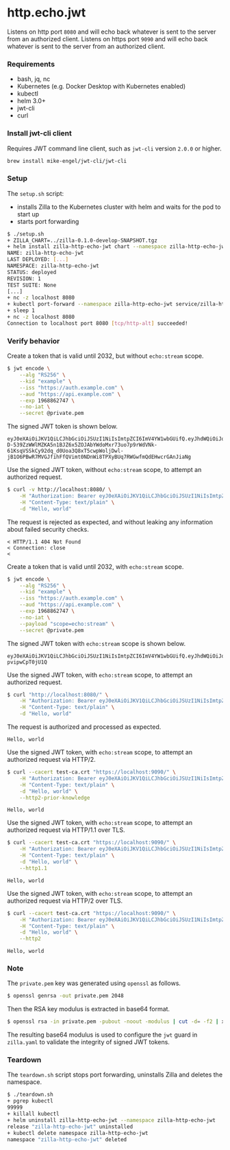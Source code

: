 # http.echo.jwt

Listens on http port `8080` and will echo back whatever is sent to the server from an authorized client.
Listens on https port `9090` and will echo back whatever is sent to the server from an authorized client.

### Requirements

- bash, jq, nc
- Kubernetes (e.g. Docker Desktop with Kubernetes enabled)
- kubectl
- helm 3.0+
- jwt-cli
- curl

### Install jwt-cli client

Requires JWT command line client, such as `jwt-cli` version `2.0.0` or higher.

```bash
brew install mike-engel/jwt-cli/jwt-cli
```

### Setup

The `setup.sh` script:
- installs Zilla to the Kubernetes cluster with helm and waits for the pod to start up
- starts port forwarding

```bash
$ ./setup.sh
+ ZILLA_CHART=../zilla-0.1.0-develop-SNAPSHOT.tgz
+ helm install zilla-http-echo-jwt chart --namespace zilla-http-echo-jwt --create-namespace --wait [...]
NAME: zilla-http-echo-jwt
LAST DEPLOYED: [...]
NAMESPACE: zilla-http-echo-jwt
STATUS: deployed
REVISION: 1
TEST SUITE: None
[...]
+ nc -z localhost 8080
+ kubectl port-forward --namespace zilla-http-echo-jwt service/zilla-http-echo-jwt 8080 9090
+ sleep 1
+ nc -z localhost 8080
Connection to localhost port 8080 [tcp/http-alt] succeeded!
```

### Verify behavior

Create a token that is valid until 2032, but without `echo:stream` scope.
```bash
$ jwt encode \
    --alg "RS256" \
    --kid "example" \
    --iss "https://auth.example.com" \
    --aud "https://api.example.com" \
    --exp 1968862747 \
    --no-iat \
    --secret @private.pem
```
The signed JWT token is shown below.
```
eyJ0eXAiOiJKV1QiLCJhbGciOiJSUzI1NiIsImtpZCI6ImV4YW1wbGUifQ.eyJhdWQiOiJodHRwczovL2FwaS5leGFtcGxlLmNvbSIsImV4cCI6MTk2ODg2Mjc0NywiaXNzIjoiaHR0cHM6Ly9hdXRoLmV4YW1wbGUuY29tIn0.k4Aq93RzFpOBBwuUEewJUq1Wj1F0csfW4c_eGaQY9xNk8WC1C_rhmWkiprApkoVoaUJI7PVemUFfwKmx3XVWTYB3AQUihGGDKA6TRN2kTfkd1Vm_tBbn6a1nsUKbfl70vFD51jebJ9w5yG2b_jEiqtt6eOW99KNNRdAi5U0z7NHHIniu8Yfi5qrK0IBJBBWOoe-D-539ZzWWlMZKA5n1BJZ6x5ZOJAbYWdoMxr73uo7p9rWdVNk-61KsqVSSkCy92dq_d0Uoa3Q8xT5cwpWoljDwl-jB1O6PBwR7MVGJfihFfQVimt0NDnWi8TPXyBUq7RWGwfmQdEHwcrGAnJiaNg
```
Use the signed JWT token, without `echo:stream` scope, to attempt an authorized request.
```bash
$ curl -v http://localhost:8080/ \
    -H "Authorization: Bearer eyJ0eXAiOiJKV1QiLCJhbGciOiJSUzI1NiIsImtpZCI6ImV4YW1wbGUifQ.eyJhdWQiOiJodHRwczovL2FwaS5leGFtcGxlLmNvbSIsImV4cCI6MTk2ODg2Mjc0NywiaXNzIjoiaHR0cHM6Ly9hdXRoLmV4YW1wbGUuY29tIn0.k4Aq93RzFpOBBwuUEewJUq1Wj1F0csfW4c_eGaQY9xNk8WC1C_rhmWkiprApkoVoaUJI7PVemUFfwKmx3XVWTYB3AQUihGGDKA6TRN2kTfkd1Vm_tBbn6a1nsUKbfl70vFD51jebJ9w5yG2b_jEiqtt6eOW99KNNRdAi5U0z7NHHIniu8Yfi5qrK0IBJBBWOoe-D-539ZzWWlMZKA5n1BJZ6x5ZOJAbYWdoMxr73uo7p9rWdVNk-61KsqVSSkCy92dq_d0Uoa3Q8xT5cwpWoljDwl-jB1O6PBwR7MVGJfihFfQVimt0NDnWi8TPXyBUq7RWGwfmQdEHwcrGAnJiaNg" \
    -H "Content-Type: text/plain" \
    -d "Hello, world"
```
The request is rejected as expected, and without leaking any information about failed security checks.
```
< HTTP/1.1 404 Not Found
< Connection: close
< 
```
Create a token that is valid until 2032, with `echo:stream` scope.
```bash
$ jwt encode \
    --alg "RS256" \
    --kid "example" \
    --iss "https://auth.example.com" \
    --aud "https://api.example.com" \
    --exp 1968862747 \
    --no-iat \
    --payload "scope=echo:stream" \
    --secret @private.pem
```
The signed JWT token with `echo:stream` scope is shown below.
```
eyJ0eXAiOiJKV1QiLCJhbGciOiJSUzI1NiIsImtpZCI6ImV4YW1wbGUifQ.eyJhdWQiOiJodHRwczovL2FwaS5leGFtcGxlLmNvbSIsImV4cCI6MTk2ODg2Mjc0NywiaXNzIjoiaHR0cHM6Ly9hdXRoLmV4YW1wbGUuY29tIiwic2NvcGUiOiJlY2hvOnN0cmVhbSJ9.glfCpnhVkQFf5zXlSFDWYsHyFhFEuxmRXVu8AbFXh67FzcjwzEcMgw1Zt7_SETyXHpNl1HhOgLohaVCkGxVG2iiOq0MJO00_l6X125itdY37noOFiGWTHb8uosGI4V3NhhCKyoVLtl3b9X4c6pCxHoQo7XkT1xmcjSeCKQenXpuX5WnKMIZsyBxUsOxg1cv3K7mg6WnKOlXWGjvCAoomUjIGiGDruFQMP1UzniMgY0b0IrofijiNB3HEKQQcU44MD7jH9lldrea1vaKnxYwmiaq7g7RsYMFXeNLzWz6hY61ColSeEUCiDtpVSNCyjKZHkuLA7yLQ-pvipwCpT0jU1Q
```
Use the signed JWT token, with `echo:stream` scope, to attempt an authorized request.
```bash
$ curl "http://localhost:8080/" \
    -H "Authorization: Bearer eyJ0eXAiOiJKV1QiLCJhbGciOiJSUzI1NiIsImtpZCI6ImV4YW1wbGUifQ.eyJhdWQiOiJodHRwczovL2FwaS5leGFtcGxlLmNvbSIsImV4cCI6MTk2ODg2Mjc0NywiaXNzIjoiaHR0cHM6Ly9hdXRoLmV4YW1wbGUuY29tIiwic2NvcGUiOiJlY2hvOnN0cmVhbSJ9.glfCpnhVkQFf5zXlSFDWYsHyFhFEuxmRXVu8AbFXh67FzcjwzEcMgw1Zt7_SETyXHpNl1HhOgLohaVCkGxVG2iiOq0MJO00_l6X125itdY37noOFiGWTHb8uosGI4V3NhhCKyoVLtl3b9X4c6pCxHoQo7XkT1xmcjSeCKQenXpuX5WnKMIZsyBxUsOxg1cv3K7mg6WnKOlXWGjvCAoomUjIGiGDruFQMP1UzniMgY0b0IrofijiNB3HEKQQcU44MD7jH9lldrea1vaKnxYwmiaq7g7RsYMFXeNLzWz6hY61ColSeEUCiDtpVSNCyjKZHkuLA7yLQ-pvipwCpT0jU1Q" \
    -H "Content-Type: text/plain" \
    -d "Hello, world"
```
The request is authorized and processed as expected.
```
Hello, world
```
Use the signed JWT token, with `echo:stream` scope, to attempt an authorized request via HTTP/2.
```bash
$ curl --cacert test-ca.crt "https://localhost:9090/" \
    -H "Authorization: Bearer eyJ0eXAiOiJKV1QiLCJhbGciOiJSUzI1NiIsImtpZCI6ImV4YW1wbGUifQ.eyJhdWQiOiJodHRwczovL2FwaS5leGFtcGxlLmNvbSIsImV4cCI6MTk2ODg2Mjc0NywiaXNzIjoiaHR0cHM6Ly9hdXRoLmV4YW1wbGUuY29tIiwic2NvcGUiOiJlY2hvOnN0cmVhbSJ9.glfCpnhVkQFf5zXlSFDWYsHyFhFEuxmRXVu8AbFXh67FzcjwzEcMgw1Zt7_SETyXHpNl1HhOgLohaVCkGxVG2iiOq0MJO00_l6X125itdY37noOFiGWTHb8uosGI4V3NhhCKyoVLtl3b9X4c6pCxHoQo7XkT1xmcjSeCKQenXpuX5WnKMIZsyBxUsOxg1cv3K7mg6WnKOlXWGjvCAoomUjIGiGDruFQMP1UzniMgY0b0IrofijiNB3HEKQQcU44MD7jH9lldrea1vaKnxYwmiaq7g7RsYMFXeNLzWz6hY61ColSeEUCiDtpVSNCyjKZHkuLA7yLQ-pvipwCpT0jU1Q" \
    -H "Content-Type: text/plain" \
    -d "Hello, world" \
    --http2-prior-knowledge
```
```
Hello, world
```
Use the signed JWT token, with `echo:stream` scope, to attempt an authorized request via HTTP/1.1 over TLS.
```bash
$ curl --cacert test-ca.crt "https://localhost:9090/" \
    -H "Authorization: Bearer eyJ0eXAiOiJKV1QiLCJhbGciOiJSUzI1NiIsImtpZCI6ImV4YW1wbGUifQ.eyJhdWQiOiJodHRwczovL2FwaS5leGFtcGxlLmNvbSIsImV4cCI6MTk2ODg2Mjc0NywiaXNzIjoiaHR0cHM6Ly9hdXRoLmV4YW1wbGUuY29tIiwic2NvcGUiOiJlY2hvOnN0cmVhbSJ9.glfCpnhVkQFf5zXlSFDWYsHyFhFEuxmRXVu8AbFXh67FzcjwzEcMgw1Zt7_SETyXHpNl1HhOgLohaVCkGxVG2iiOq0MJO00_l6X125itdY37noOFiGWTHb8uosGI4V3NhhCKyoVLtl3b9X4c6pCxHoQo7XkT1xmcjSeCKQenXpuX5WnKMIZsyBxUsOxg1cv3K7mg6WnKOlXWGjvCAoomUjIGiGDruFQMP1UzniMgY0b0IrofijiNB3HEKQQcU44MD7jH9lldrea1vaKnxYwmiaq7g7RsYMFXeNLzWz6hY61ColSeEUCiDtpVSNCyjKZHkuLA7yLQ-pvipwCpT0jU1Q" \
    -H "Content-Type: text/plain" \
    -d "Hello, world" \
    --http1.1
```
```
Hello, world
```
Use the signed JWT token, with `echo:stream` scope, to attempt an authorized request via HTTP/2 over TLS.
```bash
$ curl --cacert test-ca.crt "https://localhost:9090/" \
    -H "Authorization: Bearer eyJ0eXAiOiJKV1QiLCJhbGciOiJSUzI1NiIsImtpZCI6ImV4YW1wbGUifQ.eyJhdWQiOiJodHRwczovL2FwaS5leGFtcGxlLmNvbSIsImV4cCI6MTk2ODg2Mjc0NywiaXNzIjoiaHR0cHM6Ly9hdXRoLmV4YW1wbGUuY29tIiwic2NvcGUiOiJlY2hvOnN0cmVhbSJ9.glfCpnhVkQFf5zXlSFDWYsHyFhFEuxmRXVu8AbFXh67FzcjwzEcMgw1Zt7_SETyXHpNl1HhOgLohaVCkGxVG2iiOq0MJO00_l6X125itdY37noOFiGWTHb8uosGI4V3NhhCKyoVLtl3b9X4c6pCxHoQo7XkT1xmcjSeCKQenXpuX5WnKMIZsyBxUsOxg1cv3K7mg6WnKOlXWGjvCAoomUjIGiGDruFQMP1UzniMgY0b0IrofijiNB3HEKQQcU44MD7jH9lldrea1vaKnxYwmiaq7g7RsYMFXeNLzWz6hY61ColSeEUCiDtpVSNCyjKZHkuLA7yLQ-pvipwCpT0jU1Q" \
    -H "Content-Type: text/plain" \
    -d "Hello, world" \
    --http2
```
```
Hello, world
```

### Note
The `private.pem` key was generated using `openssl` as follows.
```bash
$ openssl genrsa -out private.pem 2048
```
Then the RSA key modulus is extracted in base64 format.
```bash
$ openssl rsa -in private.pem -pubout -noout -modulus | cut -d= -f2 | xxd -r -p | base64
```
The resulting base64 modulus is used to configure the `jwt` guard in `zilla.yaml` to validate the integrity of signed JWT tokens.

### Teardown

The `teardown.sh` script stops port forwarding, uninstalls Zilla and deletes the namespace.

```bash
$ ./teardown.sh
+ pgrep kubectl
99999
+ killall kubectl
+ helm uninstall zilla-http-echo-jwt --namespace zilla-http-echo-jwt
release "zilla-http-echo-jwt" uninstalled
+ kubectl delete namespace zilla-http-echo-jwt
namespace "zilla-http-echo-jwt" deleted
```
